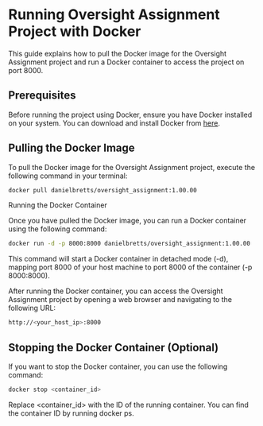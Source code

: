# Running Oversight Assignment Project with Docker

This guide explains how to pull the Docker image for the Oversight Assignment project and run a Docker container to access the project on port 8000.

## Prerequisites

Before running the project using Docker, ensure you have Docker installed on your system. You can download and install Docker from [here](https://www.docker.com/get-started).

## Pulling the Docker Image

To pull the Docker image for the Oversight Assignment project, execute the following command in your terminal:

```bash
docker pull danielbretts/oversight_assignment:1.00.00
```
Running the Docker Container

Once you have pulled the Docker image, you can run a Docker container using the following command:

```bash
docker run -d -p 8000:8000 danielbretts/oversight_assignment:1.00.00
```

This command will start a Docker container in detached mode (-d), mapping port 8000 of your host machine to port 8000 of the container (-p 8000:8000).

After running the Docker container, you can access the Oversight Assignment project by opening a web browser and navigating to the following URL:

```bash
http://<your_host_ip>:8000
```

## Stopping the Docker Container (Optional)

If you want to stop the Docker container, you can use the following command:

```bash
docker stop <container_id>
```
Replace <container_id> with the ID of the running container. You can find the container ID by running docker ps.
